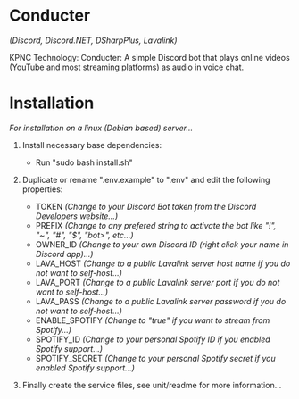 # Conducter

*(Discord, Discord.NET, DSharpPlus, Lavalink)*

KPNC Technology: Conducter: A simple Discord bot that plays online videos (YouTube and most streaming platforms) as audio in voice chat.

# Installation

*For installation on a linux (Debian based) server...*

1. Install necessary base dependencies:
	- Run "sudo bash install.sh"
	
1. Duplicate or rename ".env.example" to ".env" and edit the following properties:
    - TOKEN *(Change to your Discord Bot token from the Discord Developers website...)*
	- PREFIX *(Change to any prefered string to activate the bot like "!", "~", "#", "$", "bot>", etc...)*
	- OWNER_ID *(Change to your own Discord ID (right click your name in Discord app)...)*
	- LAVA_HOST *(Change to a public Lavalink server host name if you do not want to self-host...)*
	- LAVA_PORT *(Change to a public Lavalink server port if you do not want to self-host...)*
	- LAVA_PASS *(Change to a public Lavalink server password if you do not want to self-host...)*
	- ENABLE_SPOTIFY *(Change to "true" if you want to stream from Spotify...)*
	- SPOTIFY_ID *(Change to your personal Spotify ID if you enabled Spotify support...)*
	- SPOTIFY_SECRET *(Change to your personal Spotify secret if you enabled Spotify support...)*

3. Finally create the service files, see unit/readme for more information...
